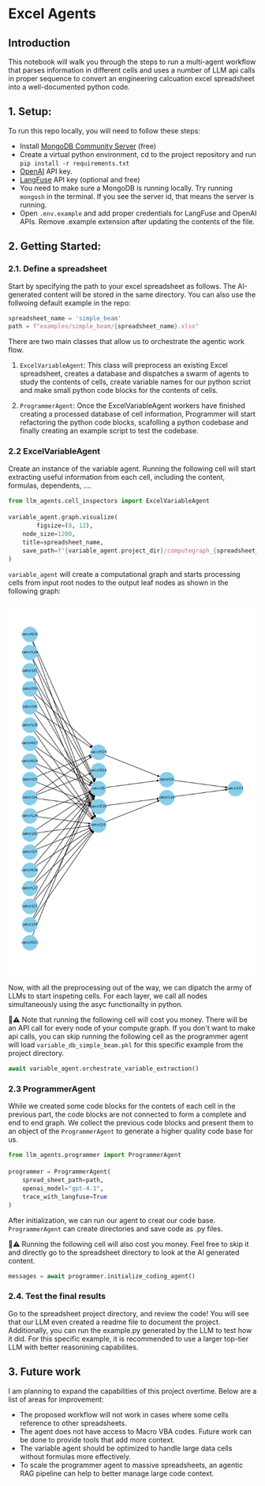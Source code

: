 # Excel Agents
## Introduction
This notebook will walk you through the steps to run a multi-agent workflow that parses information in different cells and uses a number of LLM api calls in proper sequence to convert an engineering calcuation excel spreadsheet into a well-documented python code. 

## 1. Setup:
To run this repo locally, you will need to follow these steps:
- Install [MongoDB Community Server](https://www.mongodb.com/try/download/community) (free)
- Create a virtual python environment, cd to the project repository and run `pip install -r requirements.txt`
- [OpenAI](https://openai.com/api/) API key. 
- [LangFuse](https://langfuse.com/) API key (optional and free)
- You need to make sure a MongoDB is running locally. Try running `mongosh` in the terminal. If you see the server id, that means the server is running.
- Open `.env.example` and add proper credentials for LangFuse and OpenAI APIs. Remove .example extension after updating the contents of the file. 

## 2. Getting Started:
### 2.1. Define a spreadsheet
Start by specifying the path to your excel spreadsheet as follows. The AI-generated content will be stored in the same directory. You can also use the follwoing default example in the repo:
```python
spreadsheet_name = 'simple_beam'
path = f"examples/simple_beam/{spreadsheet_name}.xlsx"
```

There are two main classes that allow us to orchestrate the agentic work flow. 
1. `ExcelVariableAgent`: This class will preprocess an existing Excel spreadsheet, creates a database and dispatches a swarm of agents to study the contents of cells, create variable names for our python scriot and make small python code blocks for the contents of cells. 

2. `ProgrammerAgent`: Once the ExcelVariableAgent workers have finished creating a processed database of cell information, Programmer will start refactoring the python code blocks, scafolling a python codebase and finally creating an example script to test the codebase. 

### 2.2 ExcelVariableAgent
Create an instance of the variable agent. Running the following cell will start extracting useful information from each cell, including the content, formulas, dependents, .... 

```python
from llm_agents.cell_inspectors import ExcelVariableAgent

variable_agent.graph.visualize(
        figsize=(8, 12),
    node_size=1200,
    title=spreadsheet_name,
    save_path=f"{variable_agent.project_dir}/computegraph_{spreadsheet_name}.png"
)
```
`variable_agent` will create a computational graph and starts processing cells from input root nodes to the output leaf nodes as shown in the following graph:

![Computational Graph](assets/computational_graph.png)

Now, with all the preprocessing out of the way, we can dipatch the army of LLMs to start inspeting cells. For each layer, we call all nodes simultaneously using the asyc functionailty in python.

💸⚠️ Note that running the following cell will cost you money. There will be an API call for every node of your compute graph. If you don't want to make api calls, you can skip running the following cell as the programmer agent will load `variable_db_simple_beam.pkl` for this specific example from the project directory. 

```python
await variable_agent.orchestrate_variable_extraction()
```

### 2.3 ProgrammerAgent
While we created some code blocks for the contets of each cell in the previous part, the code blocks are not connected to form a complete and end to end graph. We collect the previous code blocks and present them to an object of the `ProgrammerAgent` to generate a higher quality code base for us.

```python 
from llm_agents.programmer import ProgrammerAgent

programmer = ProgrammerAgent(
    spread_sheet_path=path,
    openai_model="gpt-4.1",
    trace_with_langfuse=True
)
```

After initialization, we can run our agent to creat our code base. `ProgrammerAgent` can create directories and save code as .py files. 

💸⚠️ Running the following cell will also cost you money. Feel free to skip it and directly go to the spreadsheet directory to look at the AI generated content. 

```python
messages = await programmer.initialize_coding_agent()
```

### 2.4. Test the final results
Go to the spreadsheet project directory, and review the code! You will see that our LLM even created a readme file to document the project. Additionally, you can run the example.py generated by the LLM to test how it did. For this specific example, it is recommended to use a larger top-tier LLM with better reasonining capabilites. 

## 3. Future work
I am planning to expand the capabilities of this project overtime. Below are a list of areas for improvement:
* The proposed workflow will not work in cases where some cells reference to other spreadsheets. 
* The agent does not have access to Macro VBA codes. Future work can be done to provide tools that add more context. 
* The variable agent should be optimized to handle large data cells without formulas more effectively. 
* To scale the programmer agent to massive spreadsheets, an agentic RAG pipeline can help to better manage large code context.